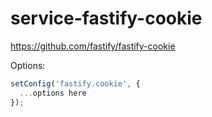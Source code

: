 # service-fastify-cookie

https://github.com/fastify/fastify-cookie

Options:

```js
setConfig('fastify.cookie', {
  ...options here
});
```

